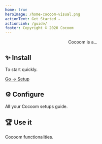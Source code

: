 ```yaml
---
home: true
heroImage: /home-cocoom-visual.png
actionText: Get Started →
actionLink: /guide/
footer: Copyright © 2020 Cocoom
---
```


<div style="text-align: center">
  <p>Cocoom is a...</p>
</div>

<div class="features">
  <div class="feature">
    <h2>✨ Install</h2>
    <p>To start quickly.</p>
    <a href="/guide/setup">Go -> Setup</a>
  </div>
  <div class="feature">
    <h2>⚙️ Configure</h2>
    <p>All your Cocoom setups guide.</p>
  </div>
  <div class="feature">
    <h2>🏆 Use it</h2>
    <p>Cocoom functionalities.</p>
  </div>
</div>